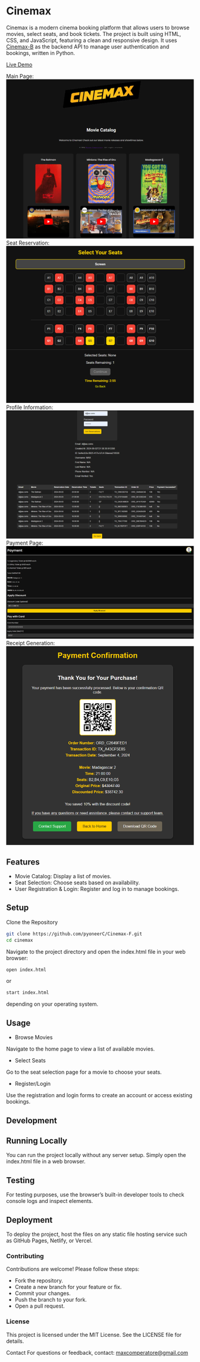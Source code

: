 # Cinemax
Cinemax is a modern cinema booking platform that allows users to browse movies, select seats, and book tickets. The project is built using HTML, CSS, and JavaScript, featuring a clean and responsive design. It uses [Cinemax-B](https://github.com/pyoneerC/Cinemax-B) as the backend API to manage user authentication and bookings, written in Python.

[Live Demo](https://cinemaximo.netlify.app/)

Main Page:
![Main Page](img/readme/cinemax1.png)
Seat Reservation:
![Seat Reservation](img/readme/cinemax2.png)
Profile Information:
![Profile Information](img/readme/cinemax3.png)
Payment Page:
![Payment Page](img/readme/cinemax5.png)
Receipt Generation:
![Receipt Generation](img/readme/cinemax4.png)

## Features
- Movie Catalog: Display a list of movies.
- Seat Selection: Choose seats based on availability.
- User Registration & Login: Register and log in to manage bookings.

## Setup
Clone the Repository

```bash
git clone https://github.com/pyoneerC/Cinemax-F.git
cd cinemax
```

Navigate to the project directory and open the index.html file in your web browser:

```bash
open index.html
```
or

```bash
start index.html
```

depending on your operating system.

## Usage
- Browse Movies

Navigate to the home page to view a list of available movies.

- Select Seats

Go to the seat selection page for a movie to choose your seats.

- Register/Login

Use the registration and login forms to create an account or access existing bookings.

## Development

## Running Locally
You can run the project locally without any server setup. Simply open the index.html file in a web browser.

## Testing
For testing purposes, use the browser’s built-in developer tools to check console logs and inspect elements.

## Deployment
To deploy the project, host the files on any static file hosting service such as GitHub Pages, Netlify, or Vercel.

### Contributing
Contributions are welcome! Please follow these steps:

- Fork the repository.
- Create a new branch for your feature or fix.
- Commit your changes.
- Push the branch to your fork.
- Open a pull request.

### License
This project is licensed under the MIT License. See the LICENSE file for details.

Contact
For questions or feedback, contact: maxcomperatore@gmail.com
